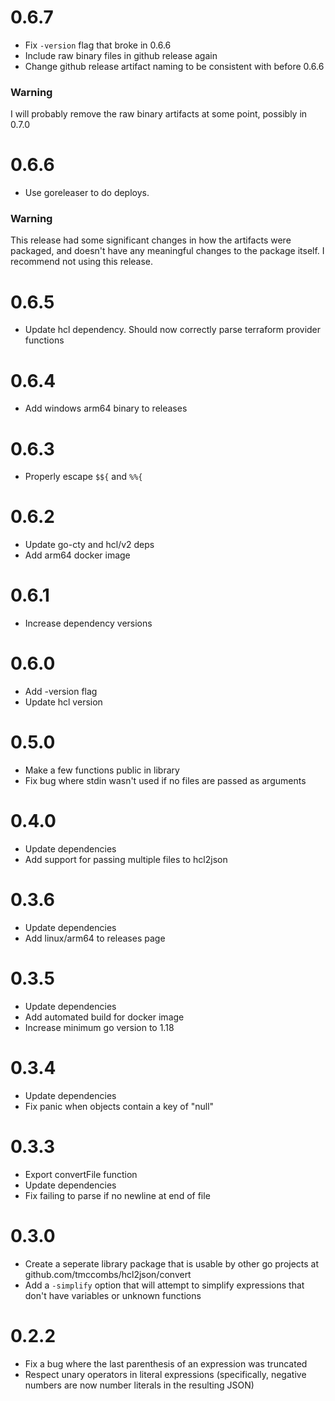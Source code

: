 # 0.6.7

- Fix `-version` flag that broke in 0.6.6
- Include raw binary files in github release again
- Change github release artifact naming to be consistent with before 0.6.6

### Warning

I will probably remove the raw binary artifacts at some point, possibly in 0.7.0

# 0.6.6

- Use goreleaser to do deploys.

### Warning

This release had some significant changes in how the artifacts were packaged, and doesn't have any meaningful changes to the
package itself. I recommend not using this release.

# 0.6.5

- Update hcl dependency. Should now correctly parse terraform provider functions

# 0.6.4

- Add windows arm64 binary to releases

# 0.6.3

- Properly escape `$${` and `%%{`

# 0.6.2

- Update go-cty and hcl/v2 deps
- Add arm64 docker image

# 0.6.1

- Increase dependency versions

# 0.6.0

- Add -version flag
- Update hcl version

# 0.5.0

- Make a few functions public in library
- Fix bug where stdin wasn't used if no files are passed as arguments

# 0.4.0
- Update dependencies
- Add support for passing multiple files to hcl2json

# 0.3.6
- Update dependencies
- Add linux/arm64 to releases page

# 0.3.5
- Update dependencies
- Add automated build for docker image
- Increase minimum go version to 1.18

# 0.3.4
- Update dependencies
- Fix panic when objects contain a key of "null"

# 0.3.3
- Export convertFile function
- Update dependencies
- Fix failing to parse if no newline at end of file

# 0.3.0
- Create a seperate library package that is usable by other go projects at github.com/tmccombs/hcl2json/convert
- Add a `-simplify` option that will attempt to simplify expressions that don't have variables or unknown functions


# 0.2.2

- Fix a bug where the last parenthesis of an expression was truncated
- Respect unary operators in literal expressions (specifically, negative numbers are now number literals in the resulting JSON)


